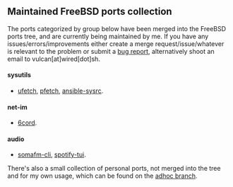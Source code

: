 ## Maintained FreeBSD ports collection

The ports categorized by group below have been merged into the FreeBSD ports tree, and are currently being maintained by me. If you have any issues/errors/improvements either create a merge request/issue/whatever is relevant to the problem or submit a [bug report](https://bugs.freebsd.org/bugzilla/), alternatively shoot an email to vulcan[at]wired[dot]sh.
#### sysutils
- [ufetch](https://www.freshports.org/sysutils/ufetch/), [pfetch](https://www.freshports.org/sysutils/pfetch/), [ansible-sysrc](https://www.freshports.org/sysutils/ansible-sysrc/).

#### net-im
- [6cord](https://www.freshports.org/net-im/6cord/).

#### audio
- [somafm-cli](https://www.freshports.org/audio/somafm-cli/), [spotify-tui](https://www.freshports.org/audio/spotify-tui/).

There's also a small collection of personal ports, not merged into the tree and for my own usage, which can be found on the [adhoc branch](https://gitlab.com/lcook/ports/tree/adhoc).


